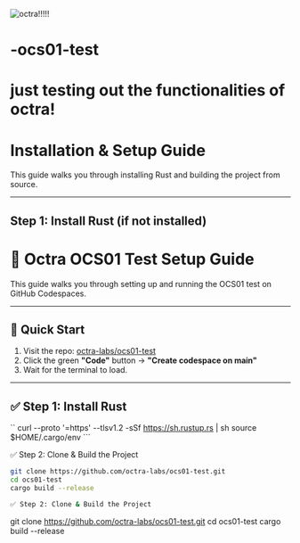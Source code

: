 ![octra!!!!!](https://github.com/user-attachments/assets/2a138e98-cf87-40ed-b64f-902876dc0b17)
 # -ocs01-test
 # just testing out the functionalities of octra!

# Installation & Setup Guide

This guide walks you through installing Rust and building the project from source.

---

## Step 1: Install Rust (if not installed)

# 🧪 Octra OCS01 Test Setup Guide

This guide walks you through setting up and running the OCS01 test on GitHub Codespaces.

---

## 🚀 Quick Start

1. Visit the repo: [octra-labs/ocs01-test](https://github.com/octra-labs/ocs01-test)
2. Click the green **"Code"** button → **"Create codespace on main"**
3. Wait for the terminal to load.

---

## ✅ Step 1: Install Rust
``
curl --proto '=https' --tlsv1.2 -sSf https://sh.rustup.rs | sh
source $HOME/.cargo/env ```


✅ Step 2: Clone & Build the Project

```bash
git clone https://github.com/octra-labs/ocs01-test.git
cd ocs01-test
cargo build --release

✅ Step 2: Clone & Build the Project

```
git clone https://github.com/octra-labs/ocs01-test.git
cd ocs01-test
cargo build --release
